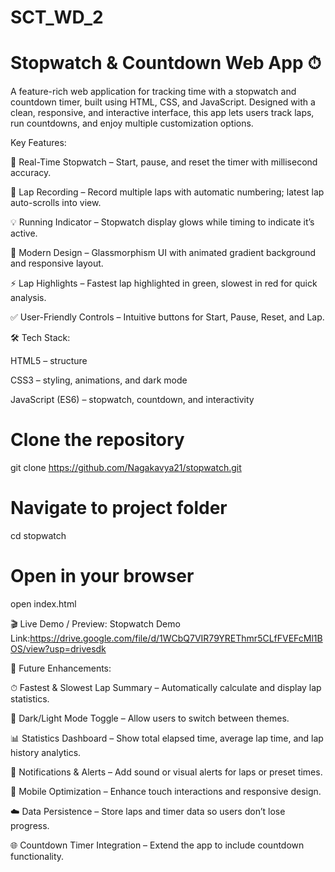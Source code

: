 # SCT_WD_2 
# Stopwatch & Countdown Web App ⏱

A feature-rich web application for tracking time with a stopwatch and countdown timer, built using HTML, CSS, and JavaScript. Designed with a clean, responsive, and interactive interface, this app lets users track laps, run countdowns, and enjoy multiple customization options.

Key Features:

🏁 Real-Time Stopwatch – Start, pause, and reset the timer with millisecond accuracy.

📝 Lap Recording – Record multiple laps with automatic numbering; latest lap auto-scrolls into view.

💡 Running Indicator – Stopwatch display glows while timing to indicate it’s active.

🎨 Modern Design – Glassmorphism UI with animated gradient background and responsive layout.

⚡ Lap Highlights – Fastest lap highlighted in green, slowest in red for quick analysis.

✅ User-Friendly Controls – Intuitive buttons for Start, Pause, Reset, and Lap.

🛠 Tech Stack:

HTML5 – structure

CSS3 – styling, animations, and dark mode

JavaScript (ES6) – stopwatch, countdown, and interactivity
 

# Clone the repository
git clone https://github.com/Nagakavya21/stopwatch.git

# Navigate to project folder
cd stopwatch

# Open in your browser
open index.html


🎬 Live Demo / Preview:
Stopwatch Demo Link:https://drive.google.com/file/d/1WCbQ7VIR79YREThmr5CLfFVEFcMl1BOS/view?usp=drivesdk

🎯 Future Enhancements:

⏱ Fastest & Slowest Lap Summary – Automatically calculate and display lap statistics.

🌙 Dark/Light Mode Toggle – Allow users to switch between themes.

📊 Statistics Dashboard – Show total elapsed time, average lap time, and lap history analytics.

🔔 Notifications & Alerts – Add sound or visual alerts for laps or preset times.

📱 Mobile Optimization – Enhance touch interactions and responsive design.

☁️ Data Persistence – Store laps and timer data so users don’t lose progress.

🌐 Countdown Timer Integration – Extend the app to include countdown functionality.
